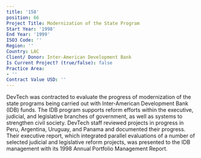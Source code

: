 ```yaml
---
title: '158'
position: 66
Project Title: Modernization of the State Program
Start Year: '1998'
End Year: '1999'
ISO3 Code: ''
Region: ''
Country: LAC
Client/ Donor: Inter-American Development Bank
Is Current Project? (true/false): false
Practice Area:
- ''
Contract Value USD: ''
---
```


DevTech was contracted to evaluate the progress of modernization of the state programs being carried out with Inter-American Development Bank (IDB) funds. The IDB program supports reform efforts within the executive, judicial, and legislative branches of government, as well as systems to strengthen civil society. DevTech staff reviewed projects in progress in Peru, Argentina, Uruguay, and Panama and documented their progress. Their executive report, which integrated parallel evaluations of a number of selected judicial and legislative reform projects, was presented to the IDB management with its 1998 Annual Portfolio Management Report.